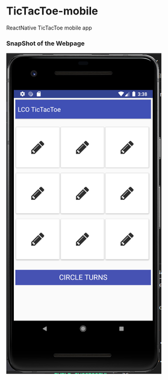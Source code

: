 # TicTacToe-mobile
ReactNative  TicTacToe mobile app

### SnapShot of the Webpage

![StreetStyle](./Image/Img1.PNG)